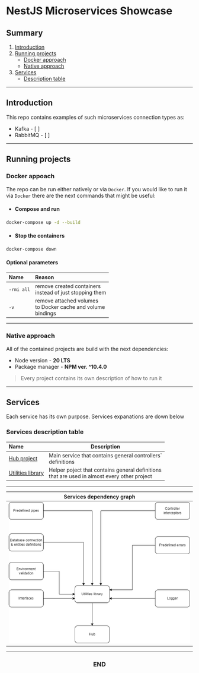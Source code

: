 # NestJS Microservices Showcase

## Summary

1. [Introduction](#introduction)
2. [Running projects](#running-projects)
    * [Docker approach](#docker-appoach)
    * [Native approach](#native-approach)  
3. [Services](#services)
    * [Description table](#services-description-table)

---

## Introduction

This repo contains examples of such microservices connection types as:

* Kafka - [ ]
* RabbitMQ - [ ]

---

## Running projects

### **Docker** appoach

The repo can be run either natively or via `Docker`. If you would like to run it via `Docker` there are the next commands that might be useful:

* #### Compose and run

```bash
docker-compose up -d --build
```

* #### Stop the containers

```bash
docker-compose down
```

#### Optional parameters

| Name | Reason |
|:-|:-|
| `-rmi all` | remove created containers<br/> instead of just stopping them
| `-v` | remove attached volumes<br/> to Docker cache and volume<br/>  bindings

---

### Native approach

All of the contained projects are build with the next dependencies:

* Node version - **20 LTS**
* Package manager - **NPM ver. ^10.4.0**

> Every project contains its own description of how to run it

---

## Services

Each service has its own purpose. Services expanations are down below

### Services description table

| Name | Description
| :- | - |
| [Hub project](https://github.com/Instrate/MS-SC-Hub) | Main service that contains general controllers`<br/> definitions |
| [Utilities library](https://github.com/Instrate/MS-SC-Lib) | Helper poject that contains general definitions<br/>that are used in almost every other project |

---

| Services dependency graph |
|:-:|
|![diagram](./services.drawio.png)|

---

<h3 align="center">END</h3>
